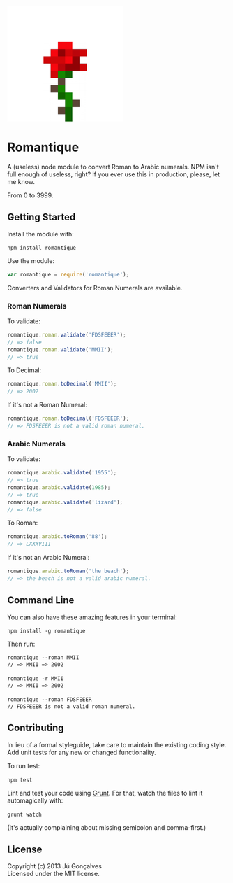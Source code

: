 ![](romantique.png)
# Romantique

A (useless) node module to convert Roman to Arabic numerals. NPM isn't full enough of useless, right? If you ever use this in production, please, let me know.

From 0 to 3999.

## Getting Started
Install the module with:

	npm install romantique

Use the module:

```javascript
var romantique = require('romantique');
```

Converters and Validators for Roman Numerals are available.

### Roman Numerals

To validate:

```javascript
romantique.roman.validate('FDSFEEER');
// => false 
romantique.roman.validate('MMII');
// => true
```

To Decimal:

```javascript
romantique.roman.toDecimal('MMII');
// => 2002 
```

If it's not a Roman Numeral:

```javascript
romantique.roman.toDecimal('FDSFEEER');
// => FDSFEEER is not a valid roman numeral. 
```

### Arabic Numerals

To validate:

```javascript
romantique.arabic.validate('1955');
// => true 
romantique.arabic.validate(1985);
// => true
romantique.arabic.validate('lizard');
// => false 
```

To Roman:

```javascript
romantique.arabic.toRoman('88');
// => LXXXVIII
```

If it's not an Arabic Numeral:

```javascript
romantique.arabic.toRoman('the beach');
// => the beach is not a valid arabic numeral.
```

## Command Line

You can also have these amazing features in your terminal:

	npm install -g romantique

Then run:

  	romantique --roman MMII
  	// => MMII => 2002
  	
  	romantique -r MMII
  	// => MMII => 2002
  	
  	romantique --roman FDSFEEER
  	// FDSFEEER is not a valid roman numeral.


## Contributing
In lieu of a formal styleguide, take care to maintain the existing coding style. Add unit tests for any new or changed functionality. 

To run test:

`npm test`


Lint and test your code using [Grunt](http://gruntjs.com/). For that, watch the files to lint it automagically with:

`grunt watch`

(It's actually complaining about missing semicolon and comma-first.)

## License
Copyright (c) 2013 Jú Gonçalves  
Licensed under the MIT license.
